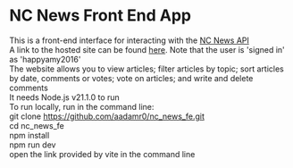 # NC News Front End App

This is a front-end interface for interacting with the [NC News API](https://github.com/aadamr0/nc-news-api)
<br>
A link to the hosted site can be found [here](https://nc-news-adam.netlify.app/). Note that the user is 'signed in' as 'happyamy2016'
<br>
The website allows you to view articles; filter articles by topic; sort articles by date, comments or votes; vote on articles; and write and delete comments
<br>
It needs Node.js v21.1.0 to run
<br>
To run locally, run in the command line:
<br>
git clone https://github.com/aadamr0/nc_news_fe.git
<br>
cd nc_news_fe
<br>
npm install
<br>
npm run dev
<br>
open the link provided by vite in the command line
